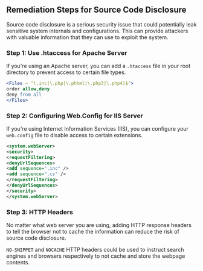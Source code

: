 

## Remediation Steps for Source Code Disclosure
Source code disclosure is a serious security issue that could potentially leak sensitive system internals and configurations. This can provide attackers with valuable information that they can use to exploit the system.

### Step 1: Use .htaccess for Apache Server
If you're using an Apache server, you can add a `.htaccess` file in your root directory to prevent access to certain file types.
```Apache
<Files ~ "(.inc|\.php|\.phtml|\.php3|\.php4)$">
order allow,deny
deny from all
</Files>
```

### Step 2: Configuring Web.Config for IIS Server
If you're using Internet Information Services (IIS), you can configure your `web.config` file to disable access to certain extensions.
```XML
<system.webServer>
<security>
<requestFiltering>
<denyUrlSequences>
<add sequence=".inc" />
<add sequence=".cs" />
</requestFiltering>
</denyUrlSequences>
</security>
</system.webServer>
```

### Step 3: HTTP Headers
No matter what web server you are using, adding HTTP response headers to tell the browser not to cache the information can reduce the risk of source code disclosure.

`NO-SNIPPET` and `NOCACHE` HTTP headers could be used to instruct search engines and browsers respectively to not cache and store the webpage contents.